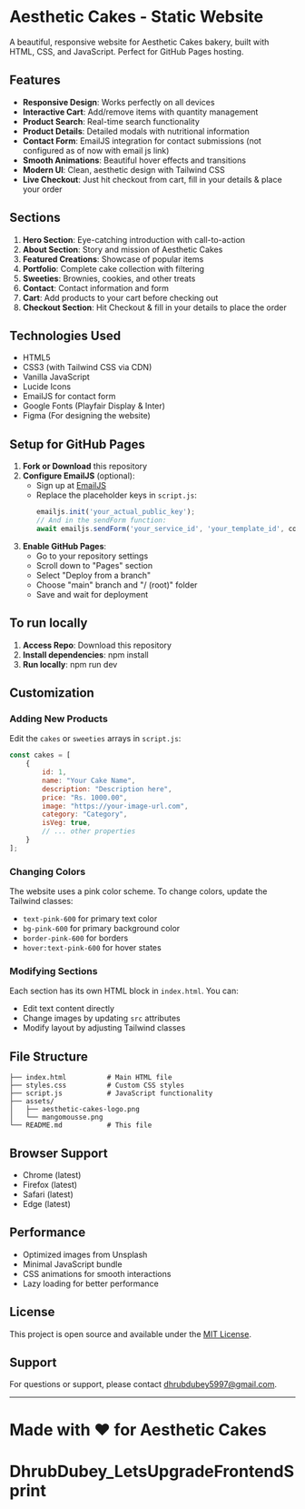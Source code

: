 
# Aesthetic Cakes - Static Website

A beautiful, responsive website for Aesthetic Cakes bakery, built with HTML, CSS, and JavaScript. Perfect for GitHub Pages hosting.

## Features

- **Responsive Design**: Works perfectly on all devices
- **Interactive Cart**: Add/remove items with quantity management
- **Product Search**: Real-time search functionality
- **Product Details**: Detailed modals with nutritional information
- **Contact Form**: EmailJS integration for contact submissions (not configured as of now with email js link)
- **Smooth Animations**: Beautiful hover effects and transitions
- **Modern UI**: Clean, aesthetic design with Tailwind CSS
- **Live Checkout**: Just hit checkout from cart, fill in your details & place your order

## Sections

1. **Hero Section**: Eye-catching introduction with call-to-action
2. **About Section**: Story and mission of Aesthetic Cakes
3. **Featured Creations**: Showcase of popular items
4. **Portfolio**: Complete cake collection with filtering
5. **Sweeties**: Brownies, cookies, and other treats
6. **Contact**: Contact information and form
7. **Cart**: Add products to your cart before checking out
8. **Checkout Section**: Hit Checkout & fill in your details to place the order

## Technologies Used

- HTML5
- CSS3 (with Tailwind CSS via CDN)
- Vanilla JavaScript
- Lucide Icons
- EmailJS for contact form
- Google Fonts (Playfair Display & Inter)
- Figma (For designing the website)

## Setup for GitHub Pages

1. **Fork or Download** this repository     
2. **Configure EmailJS** (optional):
   - Sign up at [EmailJS](https://www.emailjs.com/)
   - Replace the placeholder keys in `script.js`:
     ```javascript
     emailjs.init('your_actual_public_key');
     // And in the sendForm function:
     await emailjs.sendForm('your_service_id', 'your_template_id', contactForm);
     ```
3. **Enable GitHub Pages**:
   - Go to your repository settings
   - Scroll down to "Pages" section
   - Select "Deploy from a branch"
   - Choose "main" branch and "/ (root)" folder
   - Save and wait for deployment

## To run locally

1. **Access Repo**: Download this repository
2. **Install dependencies**: npm install
3. **Run locally**: npm run dev

## Customization

### Adding New Products

Edit the `cakes` or `sweeties` arrays in `script.js`:

```javascript
const cakes = [
    {
        id: 1,
        name: "Your Cake Name",
        description: "Description here",
        price: "Rs. 1000.00",
        image: "https://your-image-url.com",
        category: "Category",
        isVeg: true,
        // ... other properties
    }
];
```

### Changing Colors

The website uses a pink color scheme. To change colors, update the Tailwind classes:
- `text-pink-600` for primary text color
- `bg-pink-600` for primary background color
- `border-pink-600` for borders
- `hover:text-pink-600` for hover states

### Modifying Sections

Each section has its own HTML block in `index.html`. You can:
- Edit text content directly
- Change images by updating `src` attributes
- Modify layout by adjusting Tailwind classes

## File Structure

```
├── index.html          # Main HTML file
├── styles.css          # Custom CSS styles
├── script.js           # JavaScript functionality
├── assets/
│   ├── aesthetic-cakes-logo.png
│   └── mangomousse.png
└── README.md           # This file
```

## Browser Support

- Chrome (latest)
- Firefox (latest)
- Safari (latest)
- Edge (latest)

## Performance

- Optimized images from Unsplash
- Minimal JavaScript bundle
- CSS animations for smooth interactions
- Lazy loading for better performance

## License

This project is open source and available under the [MIT License](LICENSE).

## Support

For questions or support, please contact [dhrubdubey5997@gmail.com](mailto:dhrubdubey5997@gmail.com).

---

Made with ❤️ for Aesthetic Cakes
=======
# DhrubDubey_LetsUpgradeFrontendSprint
